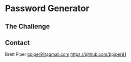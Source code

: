 # Password Generator

## The Challenge

## Contact

Brett Piper <bpiper91@gmail.com>
<https://github.com/bpiper91>